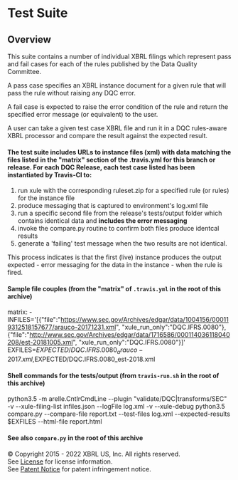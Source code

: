 # Test Suite

## Overview

This suite contains a number of individual XBRL filings which represent pass and fail cases for each of the rules published by the Data Quality Committee.

A pass case specifies an XBRL instance document for a given rule that will pass the rule without raising any DQC error.

A fail case is expected to raise the error condition of the  rule and return the specified error message (or equivalent) to the user.

A user can take a given test case XBRL file and run it in a DQC rules-aware XBRL processor and compare the result against the expected result.

#### The test suite includes URLs to instance files (xml) with data matching the files listed in the "matrix" section of the .travis.yml for this branch or release. For each DQC Release, each test case listed has been instantiated by Travis-CI to: 

  1.  run xule with the corresponding ruleset.zip for a specified rule (or rules) for the instance file
  2.  produce messaging that is captured to environment's log.xml file
  3.  run a specific second file from the release's tests/output folder which contains identical data and **includes the error messaging**
  4.  invoke the compare.py routine to confirm both files produce identcal results
  5.  generate a 'failing' test message when the two results are not identical.  

This process indicates is that the first (live) instance produces the output expected - error messaging for the data in the instance - when the rule is fired.

#### Sample file couples (from the "matrix" of `.travis.yml` in the root of this archive)

  matrix:
    - INFILES='[{"file":"https://www.sec.gov/Archives/edgar/data/1004156/000119312518157677/arauco-20171231.xml", "xule_run_only":"DQC.IFRS.0080"},{"file":"http://www.sec.gov/Archives/edgar/data/1716586/000114036118040208/est-20181005.xml", "xule_run_only":"DQC.IFRS.0080"}]' EXFILES=$EXPECTED/DQC.IFRS.0080_arauco-2017.xml,$EXPECTED/DQC.IFRS.0080_est-2018.xml

#### Shell commands for the tests/output (from `travis-run.sh` in the root of this archive)

python3.5 -m arelle.CntlrCmdLine --plugin "validate/DQC|transforms/SEC" -v --xule-filing-list infiles.json --logFile log.xml -v --xule-debug
python3.5 compare.py --compare-file report.txt --test-files log.xml --expected-results $EXFILES --html-file report.html  

#### See also `compare.py` in the root of this archive  

© Copyright 2015 - 2022 XBRL US, Inc. All rights reserved.   
See [License](https://xbrl.us/dqc-license) for license information.  
See [Patent Notice](https://xbrl.us/dqc-patent) for patent infringement notice.
